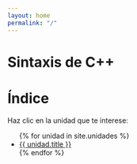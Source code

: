 ```yaml
---
layout: home
permalink: "/"
---
```


# **Sintaxis de C++**
# Índice
 
Haz clic en la unidad que te interese:

<ul>
{% for unidad in site.unidades %}
  <li>
    <!-- "{{ unidad.url }}" ya incluye baseurl (gracias a baseurl: "/cppsyntax") -->
    <a href="{{ unidad.url | relative_url }}">{{ unidad.title }}</a>
  </li>
{% endfor %}
</ul>

